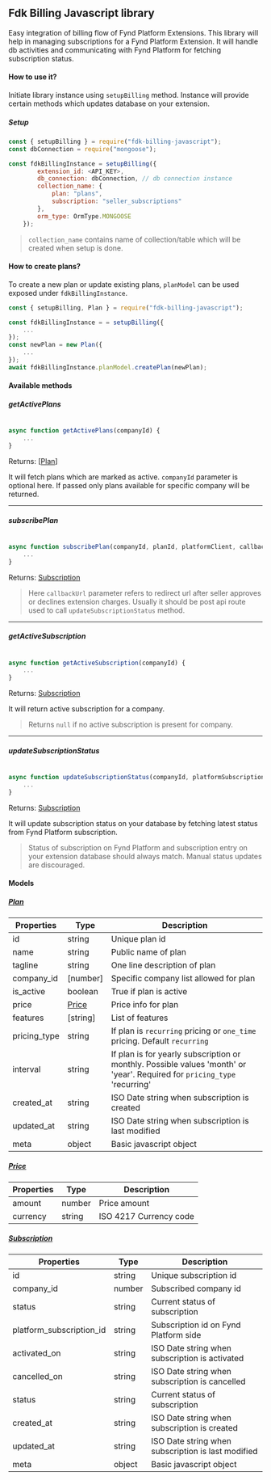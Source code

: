 ## Fdk Billing Javascript library

Easy integration of billing flow of Fynd Platform Extensions. This library will help in managing subscriptions for a Fynd Platform Extension. It will handle db activities and communicating with Fynd Platform for fetching subscription status.

#### How to use it? 

Initiate library instance using `setupBilling` method. Instance will provide certain methods which updates database on your extension.

##### Setup

```javascript
const { setupBilling } = require("fdk-billing-javascript");
const dbConnection = require("mongoose");

const fdkBillingInstance = setupBilling({
        extension_id: <API_KEY>,
        db_connection: dbConnection, // db connection instance
        collection_name: {
            plan: "plans",
            subscription: "seller_subscriptions"
        },
        orm_type: OrmType.MONGOOSE
    });

```

> `collection_name` contains name of collection/table which will be created when setup is done. 

#### How to create plans?

To create a new plan or update existing plans, `planModel` can be used exposed under `fdkBillingInstance`.

``` javascript
const { setupBilling, Plan } = require("fdk-billing-javascript");

const fdkBillingInstance = = setupBilling({
    ...
});
const newPlan = new Plan({
    ...
});
await fdkBillingInstance.planModel.createPlan(newPlan);

```

#### Available methods

##### getActivePlans

```javascript

async function getActivePlans(companyId) {
    ...
}

```
Returns: [[Plan](#Plan)]

It will fetch plans which are marked as active. `companyId` parameter is optional here. If passed only plans available for specific company will be returned.

---
##### subscribePlan

```javascript

async function subscribePlan(companyId, planId, platformClient, callbackUrl) {
    ...
}

```
Returns: [Subscription](#Subscription)

> Here `callbackUrl` parameter refers to redirect url after seller approves or declines extension charges. Usually it should be post api route used to call `updateSubscriptionStatus` method.

---
##### getActiveSubscription

```javascript

async function getActiveSubscription(companyId) {
    ...
}

```

Returns: [Subscription](#Subscription)

 It will return active subscription for a company.
 > Returns `null` if no active subscription is present for company.

---
##### updateSubscriptionStatus

```javascript

async function updateSubscriptionStatus(companyId, platformSubscriptionId, platformClient) {
    ...
}

```

Returns: [Subscription](#Subscription)

It will update subscription status on your database by fetching latest status from Fynd Platform subscription. 

>Status of subscription on Fynd Platform and subscription entry on your extension database should always match. Manual status updates are discouraged.

#### Models

##### [Plan](#Plan)

| Properties | Type | Description |
|-------|-----------|-------------|
| id | string | Unique plan id |
| name | string | Public name of plan |
| tagline | string | One line description of plan |
| company_id | [number] | Specific company list allowed for plan |
| is_active | boolean | True if plan is active |
| price | [Price](#price) | Price info for plan |
| features | [string] | List of features |
| pricing_type | string | If plan is `recurring` pricing or `one_time` pricing. Default `recurring` |
| interval | string | If plan is for yearly subscription or monthly. Possible values 'month' or 'year'. Required for `pricing_type` 'recurring' |
| created_at | string | ISO Date string when subscription is created |
| updated_at | string | ISO Date string when subscription is last modified |
| meta | object | Basic javascript object |


##### [Price](#Price)

| Properties | Type | Description |
|-------|-----------|-------------|
| amount | number | Price amount |
| currency | string | ISO 4217 Currency code |


##### [Subscription](#Subscription)

| Properties | Type | Description |
|-------|-----------|-------------|
| id | string | Unique subscription id |
| company_id | number | Subscribed company id |
| status | string | Current status of subscription |
| platform_subscription_id | string | Subscription id on Fynd Platform side |
| activated_on | string | ISO Date string when subscription is activated |
| cancelled_on | string | ISO Date string when subscription is cancelled |
| status | string | Current status of subscription |
| created_at | string | ISO Date string when subscription is created |
| updated_at | string | ISO Date string when subscription is last modified |
| meta | object | Basic javascript object |
